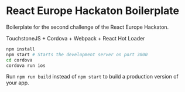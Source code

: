 # React Europe Hackaton Boilerplate

Boilerplate for the second challenge of the React Europe Hackaton.

TouchstoneJS + Cordova + Webpack + React Hot Loader

```sh
npm install
npm start # Starts the development server on port 3000
cd cordova
cordova run ios
```

Run `npm run build` instead of `npm start` to build a production version of your app.